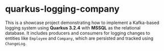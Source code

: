 # quarkus-logging-company
This is a showcase project demonstrating how to implement a Kafka-based logging system using **Quarkus 3.2.4** with **MSSQL** as the relational database. It includes producers and consumers for logging changes to entities like `Employee` and `Company`, which are persisted and tracked using `ChangeLog`.
